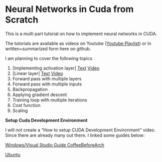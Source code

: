 # Neural Networks in Cuda from Scratch

This is a multi part tutorial on how to implement neural networks in CUDA. 

The tutorials are available as videos on Youtube ([Youtube Playlist](https://www.youtube.com/watch?v=6StFanGtmvo&list=PLdVoL2No_-X9OK8-20KOyVRki5tBMrGGG&ab_channel=ThoenigAdrian)) or in written+summarized form here on github.


I am planning to cover the following topics
  1.	[Implementing activation layer] [Text](Part%201%20-%20Activation%20Function) [Video](https://www.youtube.com/watch?v=6StFanGtmvo)
  2.	[Linear layer] [Text](Part%202%20-%Linear%20Layer) [Video](https://www.youtube.com/watch?v=W5jFOYnU6fc)
  3.	Forward pass with multiple layers
  4.	Forward pass with multiple inputs
  5.	Backpropagation
  6.	Applying gradient descent
  7.	Training loop with multiple iterations
  8.	Cost function
  9.	Scaling

**Setup Cuda Development Environment**

I will not create a “How to setup CUDA Development Environment” video. Since there are already many out there. I linked some guides below:

[Windows/Visual Studio Guide CoffeeBeforeArch](https://www.youtube.com/watch?v=cuCWbztXk4Y&t=48s&ab_channel=CoffeeBeforeArch)

[Ubuntu](https://www.youtube.com/watch?v=wxNQQP9U1Bc&t=133s&ab_channel=CoffeeBeforeArch)
